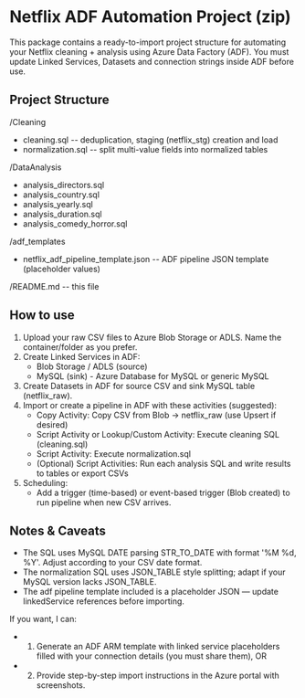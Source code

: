 Netflix ADF Automation Project (zip)
=====================================

This package contains a ready-to-import project structure for automating your Netflix cleaning + analysis using Azure Data Factory (ADF).
You must update Linked Services, Datasets and connection strings inside ADF before use.

Project Structure
-----------------
/Cleaning
  - cleaning.sql          -- deduplication, staging (netflix_stg) creation and load
  - normalization.sql     -- split multi-value fields into normalized tables

/DataAnalysis
  - analysis_directors.sql
  - analysis_country.sql
  - analysis_yearly.sql
  - analysis_duration.sql
  - analysis_comedy_horror.sql

/adf_templates
  - netflix_adf_pipeline_template.json  -- ADF pipeline JSON template (placeholder values)

/README.md                -- this file

How to use
----------
1. Upload your raw CSV files to Azure Blob Storage or ADLS. Name the container/folder as you prefer.
2. Create Linked Services in ADF:
   - Blob Storage / ADLS (source)
   - MySQL (sink) - Azure Database for MySQL or generic MySQL
3. Create Datasets in ADF for source CSV and sink MySQL table (netflix_raw).
4. Import or create a pipeline in ADF with these activities (suggested):
   - Copy Activity: Copy CSV from Blob -> netflix_raw (use Upsert if desired)
   - Script Activity or Lookup/Custom Activity: Execute cleaning SQL (cleaning.sql)
   - Script Activity: Execute normalization.sql
   - (Optional) Script Activities: Run each analysis SQL and write results to tables or export CSVs
5. Scheduling:
   - Add a trigger (time-based) or event-based trigger (Blob created) to run pipeline when new CSV arrives.

Notes & Caveats
----------------
- The SQL uses MySQL DATE parsing STR_TO_DATE with format '%M %d, %Y'. Adjust according to your CSV date format.
- The normalization SQL uses JSON_TABLE style splitting; adapt if your MySQL version lacks JSON_TABLE.
- The adf pipeline template included is a placeholder JSON — update linkedService references before importing.

If you want, I can:
 - 1) Generate an ADF ARM template with linked service placeholders filled with your connection details (you must share them), OR
 - 2) Provide step-by-step import instructions in the Azure portal with screenshots.

